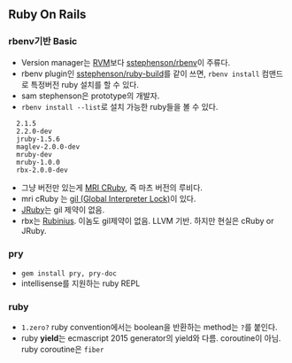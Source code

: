 ## Ruby On Rails

### rbenv기반 Basic
- Version manager는 [RVM](https://www.rvm.io/)보다 [sstephenson/rbenv](https://github.com/sstephenson/rbenv)이 주류다.
- rbenv plugin인 [sstephenson/ruby-build](https://github.com/sstephenson/ruby-build)를 같이 쓰면, `rbenv install` 컴맨드로 특정버전 ruby 설치를 할 수 있다.
- sam stephenson은 prototype의 개발자.
- `rbenv install --list`로 설치 가능한 ruby들을 볼 수 있다.

```
  2.1.5
  2.2.0-dev
  jruby-1.5.6
  maglev-2.0.0-dev
  mruby-dev
  mruby-1.0.0
  rbx-2.0.0-dev
```

- 그냥 버전만 있는게 [MRI CRuby](https://en.wikipedia.org/wiki/Ruby_MRI), 즉 마츠 버전의 루비다.
- mri cRuby 는 [gil (Global Interpreter Lock)](https://en.wikipedia.org/wiki/Global_Interpreter_Lock)이 있다.
- [JRuby](http://jruby.org/)는 gil 제약이 없음.
- rbx는 [Rubinius](http://rubini.us/). 이놈도 gil제약이 없음. LLVM 기반. 하지만 현실은 cRuby or JRuby.


### pry
- `gem install pry, pry-doc`
- intellisense를 지원하는 ruby REPL


### ruby

- `1.zero?` ruby convention에서는 boolean을 반환하는 method는 `?`를 붙인다.
- ruby **yield**는 ecmascript 2015 generator의 yield와 다름. coroutine이 아님. ruby coroutine은 `fiber`


